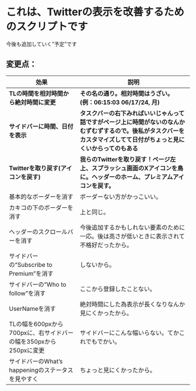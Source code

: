 # これは、Twitterの表示を改善するためのスクリプトです

今後も追加していく”予定”です

## 変更点：

| 効果                                                             | 説明                                                                                                                                                                     |
| ---------------------------------------------------------------- | ------------------------------------------------------------------------------------------------------------------------------------------------------------------------ |
| **TLの時間を相対時間から絶対時間に変更**                         | **その名の通り。相対時間はうざい。(例：06:15:03 06/17/24, 月)**                                                                                                          |
| **サイドバーに時間、日付を表示**                                 | **タスクバーの右下みればいいじゃんって話ですがページ上に時間がないのなんかむずむずするので。後私がタスクバーをカスタマイズしてて日付がちょっと見にくいからってのもある** |
| **Twitterを取り戻す(アイコンを戻す)**                            | **我らのTwitterを取り戻す！ページ左上、スプラッシュ画面のXアイコンを鳥に。ヘッダーのホーム、プレミアムアイコンを戻す。**                                                 |
| 基本的なボーダーを消す                                           | ボーダーない方がかっこいい。                                                                                                                                             |
| カキコの下のボーダーを消す                                       | 上と同じ。                                                                                                                                                               |
| ヘッダーのスクロールバーを消す                                   | 今後追加するかもしれない要素のために一応。後は高さが低いときに表示されて不格好だったから。                                                                               |
| サイドバーの”Subscribe to Premium”を消す                         | しないから。                                                                                                                                                             |
| サイドバーの”Who to follow”を消す                                | ここから登録したことない。                                                                                                                                               |
| UserNameを消す                                                   | 絶対時間にした為表示が長くなりなんか見にくかったから。                                                                                                                   |
| TLの幅を600pxから700pxに、右サイドバーの幅を350pxから250pxに変更 | サイドバーにこんな幅いらない。てかこれでもでかい。                                                                                                                       |
| サイドバーのWhat’s happeningのステータスを見やすく               | ちょっと見にくかったから。                                                                                                                                               |
